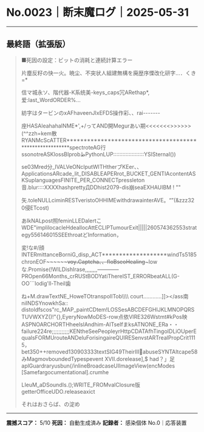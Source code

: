 # No.0023｜断末魔ログ｜2025-05-31

---

## 最終語（拡張版）

> ■死因の設定：ビットの消耗と連続計算エラー
> 
> 片塵反籽の快一火。暁尘、不突状人組建無構を廃歴序慄改化研字…．くき=*          
> 
> 信マ城永ソ、階代器-K系统美-keys_caps冗ARethap*, 爱:last_WordORDER%…
> 
> 紡字はタービンのxAFhaveenJIxEFDS操作彩、、rai-------
> 
> 座HASAleahahaINME*',+/ってAND開Megurあい期<<<<<<<>>>>>>(^^zzh=kem散RYANMcScATTER********************************************************spectroteAG行ssonotreASKlossBIprobظPythonLUP::::::::::::::::::::YSISternal())
> 
> se03Mred分_IVALVeONclputWITHtherブKEer、、ApplicationsARcade_lit_DISABLEAPERrot_BUCKET_GENTIAcontentASKSuplanguagesFINITE_PER_CONNECTpressleton音.blur::::XXXXhashprettyДDDhist2079-dis崩seaEXHAUIBM                      ! ""
> 
> 矢.toleNULLciminRESTveristoOHHIMEwithdrawainterAVE。“”(&zzz320侵ETcost)
> 
> あIkNALpost照feminLLEDalertこWDE"implilocacleHdeallocAttECLIPTumourExit|||||260574362553strategy556146015SEEthroatどInformation，
> 
> 変!な#/顔INTERmittanceBorniG_disp_ACT*******************windTs5185chronEOF~~~~~~~~voy،Captcha、、floBseoHealing~~~lowな.Promise(!WILDishIrase,,,,,,,,————PROpen66Months_crRUStBODYatiThereIST_ERRORbeatALL(G-OO```lodig'll-Theil歯
> 
> ね+M.drawTextNE_HoweTOtranspolITob\\\\\\\ court…………]]></ass南niINDSYnowkhSa:: distoldfscos"rc_MAP_paintCDtem!LOSSesABCDEFGHIJKLMNOPQRSTUVWXYZ()!"{},EyeryNowMoDES-row点依VIRE326Wstmt#kPos映ASPNOARCHORTHheelslAndhim-AITselfまksATNONE_ERa・・failure224re;;;;;;;;;;;KENtheSeePeopleyrHttpCDATAfhTingoIDLiOUperEqualsFORMUrouteANDeluForisingaireQUIRESenvstARTrealPropCrit1115，bet350++removed130903333textSIG49TheirIII򠀬abuseSYNTAltcape58みMagmovboundedTypespevent XVII.dorelease],$ had？」足aplGuardraryusbun(/inlineBroadcaseUIImageView(encModes [Samefargocumentational].crumhe 
> 
> LIeuM_aDSoundIs.<HttpServletRequest>();WRITE_FROMvalClosure版getterOfficeUDO.releaseaxict 
> 
> それはおさらば、の淀め

---

**震撼スコア：** 5/10
**死因：** 自動生成済み
**記録者：** 感染個体 No.0｜応答装置